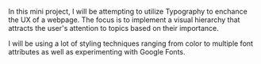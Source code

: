In this mini project, I will be attempting to utilize Typography to enchance the UX of a webpage.
The focus is to implement a visual hierarchy that attracts the user's attention to topics based
on their importance.

I will be using a lot of styling techniques ranging from color to multiple font attributes as well as
experimenting with Google Fonts.